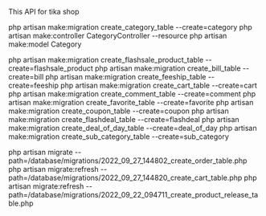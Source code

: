 This API for tika shop

php artisan make:migration create_category_table --create=category
php artisan make:controller CategoryController --resource
php artisan make:model Category

php artisan make:migration create_flashsale_product_table --create=flashsale_product
php artisan make:migration create_bill_table --create=bill
php artisan make:migration create_feeship_table --create=feeship
php artisan make:migration create_cart_table --create=cart
php artisan make:migration create_comment_table --create=comment
php artisan make:migration create_favorite_table --create=favorite
php artisan make:migration create_coupon_table --create=coupon
php artisan make:migration create_flashdeal_table --create=flashdeal
php artisan make:migration create_deal_of_day_table --create=deal_of_day
php artisan make:migration create_sub_category_table --create=sub_category

php artisan migrate --path=/database/migrations/2022_09_27_144802_create_order_table.php
php artisan migrate:refresh --path=/database/migrations/2022_09_27_144820_create_cart_table.php
php artisan migrate:refresh --path=/database/migrations/2022_09_22_094711_create_product_release_table.php
